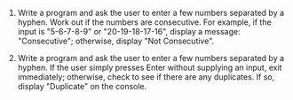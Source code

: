 1) Write a program and ask the user to enter a few numbers separated by a hyphen. Work out if the numbers are consecutive. For example, if the input is "5-6-7-8-9" or "20-19-18-17-16", display a message: "Consecutive"; otherwise, display "Not Consecutive".

2) Write a program and ask the user to enter a few numbers separated by a hyphen. If the user simply presses Enter without supplying an input, exit immediately; otherwise, check to see if there are any duplicates. If so, display "Duplicate" on the console.